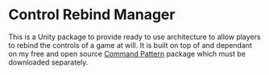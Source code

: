 # Control Rebind Manager
This is a Unity package to provide ready to use architecture to allow players to rebind the controls of a game at will. It is built on top of and dependant on my free and open source [Command Pattern](https://github.com/cmwedin/CommandPattern) package which must be downloaded separately. 